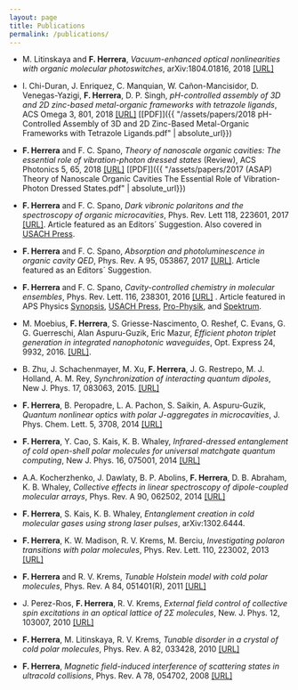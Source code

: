 ```yaml
---
layout: page
title: Publications
permalink: /publications/
---
```


* M. Litinskaya and **F. Herrera**, *Vacuum-enhanced optical nonlinearities with organic molecular photoswitches*, arXiv:1804.01816, 2018 [[URL]](https://arxiv.org/abs/1804.01816)

* I. Chi-Duran, J. Enriquez, C. Manquian, W. Cañon-Mancisidor, D. Venegas-Yazigi, **F. Herrera**, D. P. Singh, *pH-controlled assembly of 3D and 2D zinc-based metal-organic frameworks with tetrazole ligands*, ACS Omega 3, 801, 2018 [[URL]](https://pubs.acs.org/doi/abs/10.1021/acsomega.7b01792) [[PDF]]({{ "/assets/papers/2018 pH-Controlled Assembly of 3D and 2D Zinc-Based Metal-Organic Frameworks with Tetrazole Ligands.pdf" | absolute_url}})


* **F. Herrera** and F. C. Spano, *Theory of nanoscale organic cavities: The essential role of vibration-photon dressed states* (Review), ACS Photonics 5, 65, 2018 [[URL]](http://pubs.acs.org/doi/10.1021/acsphotonics.7b00728) [[PDF]]({{ "/assets/papers/2017 (ASAP) Theory of Nanoscale Organic Cavities The Essential Role of Vibration-Photon Dressed States.pdf" | absolute_url}})

* **F. Herrera** and F. C. Spano, *Dark vibronic polaritons and the spectroscopy of organic microcavities*, Phys. Rev. Lett 118, 223601, 2017 [[URL]](https://journals.aps.org/prl/abstract/10.1103/PhysRevLett.118.223601). Article featured as an Editors´ Suggestion. Also covered in [USACH Press](http://www.udesantiagoaldia.usach.cl/content/investigador-de-la-universidad-realiza-aporte-mundial-en-torno-fisica-cuantica).

* **F. Herrera** and  F. C. Spano, *Absorption and photoluminescence in organic cavity QED*, Phys. Rev. A 95, 053867, 2017 [[URL]](https://journals.aps.org/pra/abstract/10.1103/PhysRevA.95.053867). Article featured as an Editors´ Suggestion. 

* **F. Herrera** and F. C. Spano, *Cavity-controlled chemistry in molecular ensembles*, Phys. Rev. Lett. 116, 238301, 2016 [[URL]](https://journals.aps.org/prl/abstract/10.1103/PhysRevLett.116.238301) . Article featured in APS Physics [Synopsis](http://physics.aps.org/synopsis-for/10.1103/PhysRevLett.116.238301), [USACH Press](http://www.udesantiagoaldia.usach.cl/content/academico-realiza-hallazgo-sobre-control-de-reacciones-quimicas-usando-optica-cuantica), [Pro-Physik](http://www.pro-physik.de/details/news/9451181/Wie_Vakuum_auf_chemische_Reaktionen_wirkt.html), and [Spektrum](http://www.spektrum.de/news/chemische-effizienz-aus-dem-nichts/1414179).

* M. Moebius, **F. Herrera**, S. Griesse-Nascimento, O. Reshef, C. Evans, G. G. Guerreschi, Alan Aspuru-Guzik, Eric Mazur,  *Efficient photon triplet generation in integrated nanophotonic waveguides*, Opt. Express 24, 9932, 2016. [[URL]](https://www.osapublishing.org/oe/abstract.cfm?uri=oe-24-9-9932).

* B. Zhu, J. Schachenmayer, M. Xu, **F. Herrera**, J. G. Restrepo, M. J. Holland, A. M. Rey, *Synchronization of interacting quantum dipoles*, New J. Phys. 17, 083063, 2015. [[URL]](http://iopscience.iop.org/article/10.1088/1367-2630/17/8/083063/meta)

* **F. Herrera**, B. Peropadre, L. A. Pachon, S. Saikin, A. Aspuru-Guzik, *Quantum nonlinear optics with polar J-aggregates in microcavities*, J. Phys. Chem. Lett. 5, 3708, 2014 [[URL]](http://pubs.acs.org/doi/abs/10.1021/jz501905h)

* **F. Herrera**, Y. Cao, S. Kais, K. B. Whaley, *Infrared-dressed entanglement of cold open-shell polar molecules for universal matchgate quantum computing*, New J. Phys. 16, 075001, 2014 [[URL]](http://iopscience.iop.org/1367-2630/16/7/075001/)

* A.A. Kocherzhenko, J. Dawlaty, B. P. Abolins, **F. Herrera**, D. B. Abraham, K. B. Whaley, *Collective effects in linear spectroscopy of dipole-coupled molecular arrays*, Phys. Rev. A 90, 062502, 2014 [[URL]](http://journals.aps.org/pra/abstract/10.1103/PhysRevA.90.062502)

* **F. Herrera**, S. Kais, K. B. Whaley, *Entanglement creation in cold molecular gases using strong laser pulses*, arXiv:1302.6444.

* **F. Herrera**, K. W. Madison, R. V. Krems, M. Berciu, *Investigating polaron transitions with polar molecules*, Phys. Rev. Lett. 110, 223002, 2013 [[URL]](http://journals.aps.org/prl/abstract/10.1103/PhysRevLett.110.223002)

* **F. Herrera** and R. V. Krems, *Tunable Holstein model with cold polar molecules*, Phys. Rev. A 84, 051401(R), 2011 [[URL]](http://journals.aps.org/pra/abstract/10.1103/PhysRevA.84.051401)

* J. Perez-Rıos, **F. Herrera**, R. V. Krems, *External field control of collective spin excitations in an optical lattice of 2Σ molecules*, New. J. Phys. 12, 103007, 2010 [[URL]](http://iopscience.iop.org/1367-2630/12/10/103007/)

* **F. Herrera**, M. Litinskaya, R. V. Krems, *Tunable disorder in a crystal of cold polar molecules*, Phys. Rev. A 82, 033428, 2010 [[URL]](http://journals.aps.org/pra/abstract/10.1103/PhysRevA.82.033428)

* **F. Herrera**, *Magnetic field-induced interference of scattering states in ultracold collisions*, Phys. Rev. A 78, 054702, 2008 [[URL]](http://journals.aps.org/pra/abstract/10.1103/PhysRevA.78.054702)

